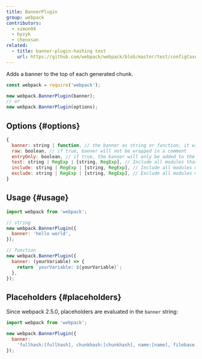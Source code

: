 ```yaml
---
title: BannerPlugin
group: webpack
contributors:
  - simon04
  - byzyk
  - chenxsan
related:
  - title: banner-plugin-hashing test
    url: https://github.com/webpack/webpack/blob/master/test/configCases/plugins/banner-plugin-hashing/webpack.config.js
---
```


Adds a banner to the top of each generated chunk.

```javascript
const webpack = require('webpack');

new webpack.BannerPlugin(banner);
// or
new webpack.BannerPlugin(options);
```

## Options {#options}

<!-- eslint-skip -->

```js
{
  banner: string | function, // the banner as string or function, it will be wrapped in a comment
  raw: boolean, // if true, banner will not be wrapped in a comment
  entryOnly: boolean, // if true, the banner will only be added to the entry chunks
  test: string | RegExp | [string, RegExp], // Include all modules that pass test assertion.
  include: string | RegExp | [string, RegExp], // Include all modules matching any of these conditions.
  exclude: string | RegExp | [string, RegExp], // Exclude all modules matching any of these conditions.
}
```

## Usage {#usage}

```javascript
import webpack from 'webpack';

// string
new webpack.BannerPlugin({
  banner: 'hello world',
});

// function
new webpack.BannerPlugin({
  banner: (yourVariable) => {
    return `yourVariable: ${yourVariable}`;
  },
});
```

## Placeholders {#placeholders}

Since webpack 2.5.0, placeholders are evaluated in the `banner` string:

```javascript
import webpack from 'webpack';

new webpack.BannerPlugin({
  banner:
    'fullhash:[fullhash], chunkhash:[chunkhash], name:[name], filebase:[filebase], query:[query], file:[file]',
});
```
